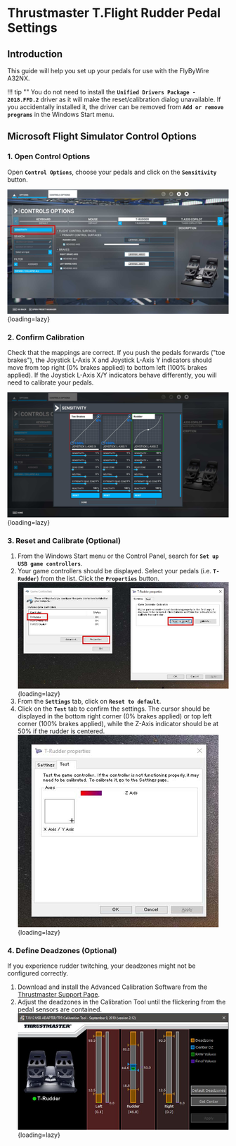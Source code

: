 # Thrustmaster T.Flight Rudder Pedal Settings

## Introduction

This guide will help you set up your pedals for use with the FlyByWire A32NX.

!!! tip ""
    You do not need to install the **`Unified Drivers Package - 2018.FFD.2`** driver as it will make the reset/calibration dialog unavailable. If you accidentally installed it, the driver can be removed from **`Add or remove programs`** in the Windows Start menu.

## Microsoft Flight Simulator Control Options

### 1. Open Control Options

Open **`Control Options`**, choose your pedals and click on the **`Sensitivity`** button.

![Rudder Control Settings](../assets/rudder/ThrustmasterRudderSettings.jpg "Rudder Control Settings"){loading=lazy}

### 2. Confirm Calibration

Check that the mappings are correct. If you push the pedals forwards ("toe brakes"), the Joystick L-Axis X and Joystick L-Axis Y indicators should move from top right (0% brakes applied) to bottom left (100% brakes applied). If the Joystick L-Axis X/Y indicators behave differently, you will need to calibrate your pedals.

![Rudder Sensitivity Settings](../assets/rudder/ThrustmasterRudderSensitiviy.jpg "Rudder Sensitivity Settings"){loading=lazy}

### 3. Reset and Calibrate (Optional)

1. From the Windows Start menu or the Control Panel, search for **`Set up USB game controllers`**.
2. Your game controllers should be displayed. Select your pedals (i.e. **`T-Rudder`**) from the list. Click the **`Properties`** button. ![USB Controller Settings](../assets/rudder/GameControllersThrustmaster.jpg "USB Controller Settings"){loading=lazy}
3. From the **`Settings`** tab, click on **`Reset to default`**.
4. Click on the **`Test`** tab to confirm the settings. The cursor should be displayed in the bottom right corner (0% brakes applied) or top left corner (100% brakes applied), while the Z-Axis indicator should be at 50% if the rudder is centered. ![Calibrated Settings](../assets/rudder/GameControllersRudderSettings.jpg "Calibrated Settings"){loading=lazy}

### 4. Define Deadzones (Optional)

If you experience rudder twitching, your deadzones might not be configured correctly.

1. Download and install the Advanced Calibration Software from the [Thrustmaster Support Page](https://support.thrustmaster.com/en/product/tfrp-en/).
2. Adjust the deadzones in the Calibration Tool until the flickering from the pedal sensors are contained. ![TPR Calibration Tool](../assets/rudder/TRJ12-Calibration.jpg){loading=lazy}
